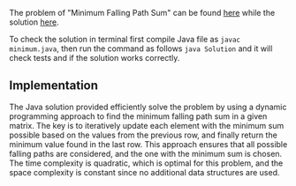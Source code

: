 The problem of "Minimum Falling Path Sum" can be found [here](https://leetcode.com/problems/minimum-falling-path-sum/description/) while the solution [here](https://github.com/aurimas13/Solutions-To-Problems/blob/main/LeetCode/Java%20Solutions/Minimum%20Falling%20Path%20Sum/minimum.java).

To check the solution in terminal first compile Java file as `javac minimum.java`, then run the command as follows `java Solution` and it will check tests and if the solution works correctly.

## Implementation

The Java solution provided efficiently solve the problem by using a dynamic programming approach to find the minimum falling path sum in a given matrix. The key is to iteratively update each element with the minimum sum possible based on the values from the previous row, and finally return the minimum value found in the last row. This approach ensures that all possible falling paths are considered, and the one with the minimum sum is chosen. The time complexity is quadratic, which is optimal for this problem, and the space complexity is constant since no additional data structures are used.